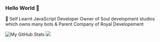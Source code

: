 ### Hello World 👋


🥀 Self Learnt JavaScript Developer Owner of Soul development studios which owns many bots & Parent Company of Royal Developement 



![My GitHub Stats](https://github-readme-stats.vercel.app/api?username=sp-sketch&show_icons=true&theme=radical)
<img src="https://github-readme-stats.vercel.app/api/top-langs/?username=FC5570&layout=compact&theme=radical">
